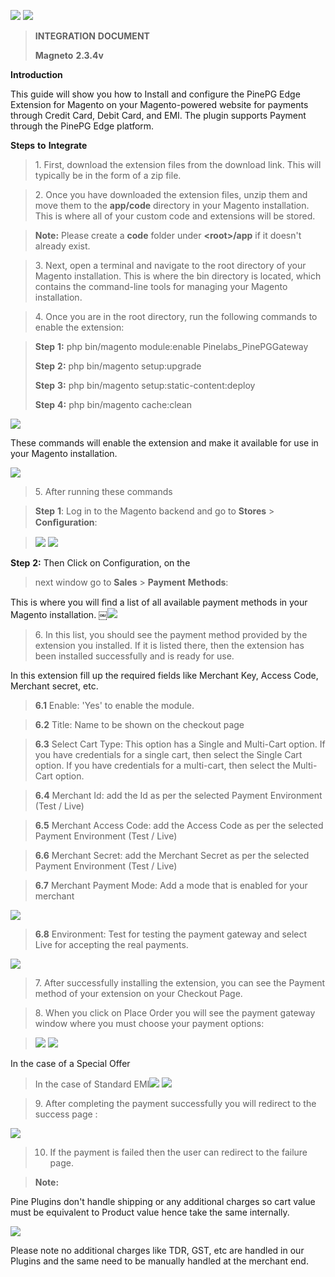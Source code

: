 ![](./kimrid5w.png)
![](./5evsl2pg.png)

> **INTEGRATION** **DOCUMENT**
>
> **Magneto** **2.3.4v**

**Introduction**

This guide will show you how to Install and configure the PinePG Edge
Extension for Magento on your Magento-powered website for payments
through Credit Card, Debit Card, and EMI. The plugin supports Payment
through the PinePG Edge platform.

**Steps** **to** **Integrate**

> 1\. First, download the extension files from the download link. This
> will typically be in the form of a zip file.

> 2\. Once you have downloaded the extension files, unzip them and move
> them to the **app/code** directory in your Magento installation. This
> is where all of your custom code and extensions will be stored.

> **Note:** Please create a **code** folder under **\<root\>/app** if it
> doesn't already exist.

> 3\. Next, open a terminal and navigate to the root directory of your
> Magento installation. This is where the bin directory is located,
> which contains the command-line tools for managing your Magento
> installation.

> 4\. Once you are in the root directory, run the following commands to
> enable the extension:

> **Step** **1:** php bin/magento module:enable Pinelabs_PinePGGateway
>
> **Step** **2:** php bin/magento setup:upgrade
>
> **Step** **3:** php bin/magento setup:static-content:deploy
>
> **Step** **4:** php bin/magento cache:clean

![](./f5uzwbcs.png)

These commands will enable the extension and make it
available for use in your Magento installation.

![](./xr51v4ru.png)

> 5\. After running these commands

> **Step** **1**: Log in to the Magento backend and go to **Stores** \>
> **Conﬁguration**:

> ![](./mf34lb4h.png)
![](./sbfjd5ab.png)

**Step** **2:** Then Click on Configuration, on the
> next window go to **Sales** \> **Payment** **Methods**:

This is where you will ﬁnd a list of all available payment methods in
your Magento installation.
￼![](./qzl2zovu.png)

> 6\. In this list, you should see the payment method provided by the
> extension you installed. If it is listed there, then the extension has
> been installed successfully and is ready for use.

In this extension fill up the required fields like Merchant Key, Access
Code, Merchant secret, etc.

> **6.1** Enable: 'Yes' to enable the module.

> **6.2** Title: Name to be shown on the checkout page

> **6.3** Select Cart Type: This option has a Single and Multi-Cart
option. If you have credentials for a single cart, then select the
Single Cart option. If you have credentials for a multi-cart, then
select the Multi-Cart option.

> **6.4** Merchant Id: add the Id as per the selected Payment
> Environment (Test / Live)

> **6.5** Merchant Access Code: add the Access Code as per the selected
> Payment Environment (Test / Live)

> **6.6** Merchant Secret: add the Merchant Secret as per the selected
> Payment Environment (Test / Live)

> **6.7** Merchant Payment Mode: Add a mode that is enabled for your
> merchant

![](./cxwwofvt.png)

> **6.8** Environment: Test for testing the payment
> gateway and select Live for accepting the real payments.

![](./maanropk.png)

> 7\. After successfully installing the extension, you can see the Payment
> method of your extension on your Checkout Page.

> 8\. When you click on Place Order you will see the payment gateway
> window where you must choose your payment options:

> ![](./0abiydyv.png)
> ![](./vydqisvv.png)

In the case of a Special Offer
>
> In the case of Standard
> EMI![](./waxgqy2a.png)
> ![](./kavtlo2i.png)

> 9\. After completing the payment successfully you will redirect to the
success page :

![](./kcjjx5mo.png)

> 10. If the payment is failed then the user can
redirect to the failure page.

> **Note:**

Pine Plugins don't handle shipping or any additional charges so cart
value must be equivalent to Product value hence take the same
internally.

![](./zzfkdth4.png)

Please note no additional charges like TDR, GST, etc
are handled in our Plugins and the same need to be manually handled at
the merchant end.
